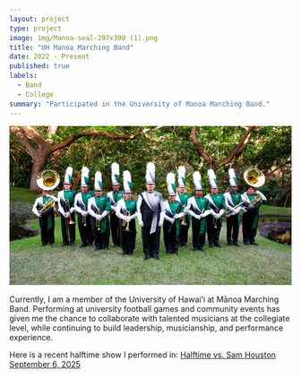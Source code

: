 ```yaml
---
layout: project
type: project
image: img/Manoa-seal-297x300 (1).png
title: "UH Manoa Marching Band"
date: 2022 - Present
published: true
labels:
  - Band
  - College
summary: "Participated in the University of Manoa Marching Band."
---
```


<img class="img-fluid" src="manoa-band-new-marching-uniforms-group.png">


Currently, I am a member of the University of Hawaiʻi at Mānoa Marching Band. Performing at university football games and community events has given me the chance to collaborate with talented musicians at the collegiate level, while continuing to build leadership, musicianship, and performance experience.

Here is a recent halftime show I performed in: <a href="https://www.youtube.com/watch?v=4y7wa4gnGy8"><i class="large github icon "></i>Halftime vs. Sam Houston September 6, 2025
</a>
